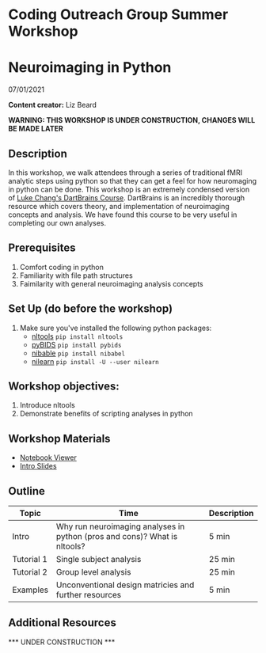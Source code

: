 # Coding Outreach Group Summer Workshop
# Neuroimaging in Python
07/01/2021

__**Content creator:**__ Liz Beard

**WARNING: THIS WORKSHOP IS UNDER CONSTRUCTION, CHANGES WILL BE MADE LATER**

## Description
In this workshop, we walk attendees through a series of traditional fMRI analytic steps using python so that they can get a feel for how neuromaging in python can be done. This workshop is an extremely condensed version of [Luke Chang's DartBrains Course](https://dartbrains.org/content/intro.html). DartBrains is an incredibly thorough resource which covers theory, and implementation of neuroimaging concepts and analysis. We have found this course to be very useful in completing our own analyses. 

## Prerequisites
1. Comfort coding in python
2. Familiarity with file path structures
3. Faimilarity with general neuroimaging analysis concepts

## Set Up (do before the workshop)
1. Make sure you've installed the following python packages:
    - [nltools](https://nltools.org/install.html) `pip install nltools`
    - [pyBIDS](https://github.com/bids-standard/pybids) `pip install pybids`
    - [nibable](https://nipy.org/nibabel/#code) `pip install nibabel`
    - [nilearn](https://nilearn.github.io/introduction.html#installing-nilearn) `pip install -U --user nilearn`
    
## Workshop objectives:
1. Introduce nltools
2. Demonstrate benefits of scripting analyses in python

## Workshop Materials
- [Notebook Viewer](https://tu-coding-outreach-group.github.io/cog_summer_workshops_2021/neuroimaging-in-python/index.html)
- [Intro Slides](https://github.com/TU-Coding-Outreach-Group/cog_summer_workshops_2021/blob/main/neuroimaging-in-python/neuroimaging_python_intro-COG2021.pdf)

## Outline
| Topic | Time | Description |
| --- | --- | --- |
| Intro | Why run neuroimaging analyses in python (pros and cons)? What is nltools? | 5 min |
| Tutorial 1 | Single subject analysis | 25 min |
| Tutorial 2 | Group level analysis | 25 min |
| Examples | Unconventional design matricies and further resources | 5 min 

## Additional Resources
*** UNDER CONSTRUCTION ***
